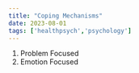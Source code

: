 ```yaml
---
title: "Coping Mechanisms"
date: 2023-08-01
tags: ['healthpsych','psychology']
---
```


1) Problem Focused 
2) Emotion Focused 

